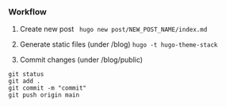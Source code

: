 ### Workflow

1. Create new post
  ``` hugo new post/NEW_POST_NAME/index.md```

2. Generate static files (under /blog)
  ``` hugo -t hugo-theme-stack ```

3. Commit changes (under /blog/public)
  ``` 
  git status
  git add .
  git commit -m "commit"
  git push origin main
  ```
